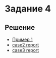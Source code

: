 # Задание 4

## Решение

- [Пример 1](case1/report.md)
- [case2 report](case2/report.md)
- [case3 report](case2/report.md)